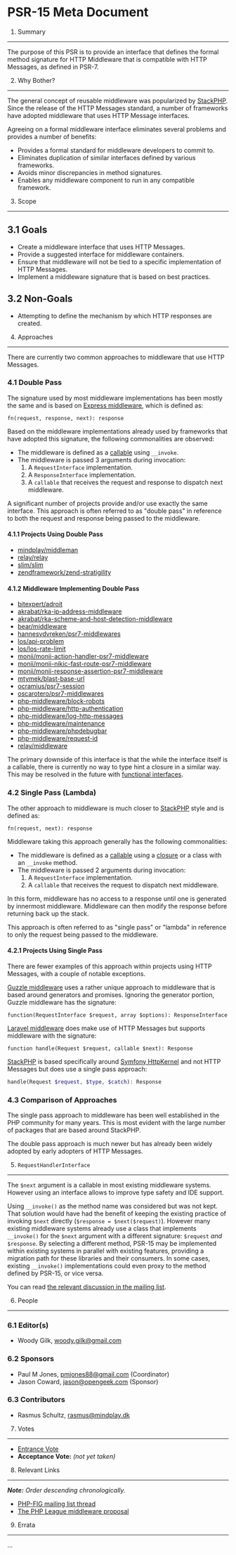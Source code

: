 PSR-15 Meta Document
====================

1. Summary
----------

The purpose of this PSR is to provide an interface that defines the formal
method signature for HTTP Middleware that is compatible with HTTP Messages,
as defined in PSR-7.

2. Why Bother?
--------------

The general concept of reusable middleware was popularized by [StackPHP][stackphp].
Since the release of the HTTP Messages standard, a number of frameworks have
adopted middleware that uses HTTP Message interfaces.

Agreeing on a formal middleware interface eliminates several problems and
provides a number of benefits:

* Provides a formal standard for middleware developers to commit to.
* Eliminates duplication of similar interfaces defined by various frameworks.
* Avoids minor discrepancies in method signatures.
* Enables any middleware component to run in any compatible framework.

[stackphp]: http://stackphp.com/
[express]: http://expressjs.com/en/guide/writing-middleware.html

3. Scope
--------

## 3.1 Goals

* Create a middleware interface that uses HTTP Messages.
* Provide a suggested interface for middleware containers.
* Ensure that middleware will not be tied to a specific implementation of HTTP Messages.
* Implement a middleware signature that is based on best practices.

## 3.2 Non-Goals

* Attempting to define the mechanism by which HTTP responses are created.

4. Approaches
-------------

There are currently two common approaches to middleware that use HTTP Messages.

### 4.1 Double Pass

The signature used by most middleware implementations has been mostly the same
and is based on [Express middleware][express], which is defined as:

```
fn(request, response, next): response
```

Based on the middleware implementations already used by frameworks that have
adopted this signature, the following commonalities are observed:

* The middleware is defined as a [callable][php-callable] using `__invoke`.
* The middleware is passed 3 arguments during invocation:
  1. A `RequestInterface` implementation.
  2. A `ResponseInterface` implementation.
  3. A `callable` that receives the request and response to dispatch next middleware.

[php-callable]: http://php.net/manual/language.types.callable.php

A significant number of projects provide and/or use exactly the same interface.
This approach is often referred to as "double pass" in reference to both the
request and response being passed to the middleware.

#### 4.1.1 Projects Using Double Pass

* [mindplay/middleman](https://github.com/mindplay-dk/middleman/blob/1.0.0/src/MiddlewareInterface.php#L24)
* [relay/relay](https://github.com/relayphp/Relay.Relay/blob/1.0.0/src/MiddlewareInterface.php#L24)
* [slim/slim](https://github.com/slimphp/Slim/blob/3.4.0/Slim/MiddlewareAwareTrait.php#L66-L75)
* [zendframework/zend-stratigility](https://github.com/zendframework/zend-stratigility/blob/1.0.0/src/MiddlewarePipe.php#L69-L79)

#### 4.1.2 Middleware Implementing Double Pass

* [bitexpert/adroit](https://github.com/bitExpert/adroit)
* [akrabat/rka-ip-address-middleware](https://github.com/akrabat/rka-ip-address-middleware)
* [akrabat/rka-scheme-and-host-detection-middleware](https://github.com/akrabat/rka-scheme-and-host-detection-middleware)
* [bear/middleware](https://github.com/bearsunday/BEAR.Middleware)
* [hannesvdvreken/psr7-middlewares](https://github.com/hannesvdvreken/psr7-middlewares)
* [los/api-problem](https://github.com/Lansoweb/api-problem)
* [los/los-rate-limit](https://github.com/Lansoweb/LosRateLimit)
* [monii/monii-action-handler-psr7-middleware](https://github.com/monii/monii-action-handler-psr7-middleware)
* [monii/monii-nikic-fast-route-psr7-middleware](https://github.com/monii/monii-nikic-fast-route-psr7-middleware)
* [monii/monii-response-assertion-psr7-middleware](https://github.com/monii/monii-response-assertion-psr7-middleware)
* [mtymek/blast-base-url](https://github.com/mtymek/blast-base-url)
* [ocramius/psr7-session](https://github.com/Ocramius/PSR7Session)
* [oscarotero/psr7-middlewares](https://github.com/oscarotero/psr7-middlewares)
* [php-middleware/block-robots](https://github.com/php-middleware/block-robots)
* [php-middleware/http-authentication](https://github.com/php-middleware/http-authentication)
* [php-middleware/log-http-messages](https://github.com/php-middleware/log-http-messages)
* [php-middleware/maintenance](https://github.com/php-middleware/maintenance)
* [php-middleware/phpdebugbar](https://github.com/php-middleware/phpdebugbar)
* [php-middleware/request-id](https://github.com/php-middleware/request-id)
* [relay/middleware](https://github.com/relayphp/Relay.Middleware)

The primary downside of this interface is that the while the interface itself is
a callable, there is currently no way to type hint a closure in a similar way.
This may be resolved in the future with [functional interfaces][php-functional].

[php-functional]: https://wiki.php.net/rfc/functional-interfaces

### 4.2 Single Pass (Lambda)

The other approach to middleware is much closer to [StackPHP][stackphp] style
and is defined as:


```
fn(request, next): response
```

Middleware taking this approach generally has the following commonalities:

* The middleware is defined as a [callable][php-callable] using a [closure][php-closure]
  or a class with an `__invoke` method.
* The middleware is passed 2 arguments during invocation:
  1. A `RequestInterface` implementation.
  3. A `callable` that receives the request to dispatch next middleware.


In this form, middleware has no access to a response until one is generated by
innermost middleware. Middleware can then modify the response before returning
back up the stack.

This approach is often referred to as "single pass" or "lambda" in reference to
only the request being passed to the middleware.

[php-closure]: http://php.net/closure

#### 4.2.1 Projects Using Single Pass

There are fewer examples of this approach within projects using HTTP Messages,
with a couple of notable exceptions.

[Guzzle middleware](http://docs.guzzlephp.org/en/latest/handlers-and-middleware.html)
uses a rather unique approach to middleware that is based around generators and
promises. Ignoring the generator portion, Guzzle middleware has the signature:

```
function(RequestInterface $request, array $options): ResponseInterface
```

[Laravel middleware](https://laravel.com/docs/master/middleware) does make use
of HTTP Messages but supports middleware with the signature:

```
function handle(Request $request, callable $next): Response
```

[StackPHP][stackphp] is based specifically around [Symfony HttpKernel][httpkernel]
and not HTTP Messages but does use a single pass approach:

```php
handle(Request $request, $type, $catch): Response
```

[httpkernel]: https://symfony.com/doc/2.0/components/http_kernel/introduction.html

### 4.3 Comparison of Approaches

The single pass approach to middleware has been well established in the PHP
community for many years. This is most evident with the large number of packages
that are based around StackPHP.

The double pass approach is much newer but has already been widely adopted by
early adopters of HTTP Messages.

5. `RequestHandlerInterface`
----------------------------

The `$next` argument is a callable in most existing middleware systems. However using
an interface allows to improve type safety and IDE support.

Using `__invoke()` as the method name was considered but was not kept. That solution
would have had the benefit of keeping the existing practice of invoking `$next`
directly (`$response = $next($request)`). However many existing middleware systems
already use a class that implements `__invoke()` for the `$next` argument with
a different signature: `$request` *and* `$response`. By selecting a different method,
PSR-15 may be implemented within existing systems in parallel with existing features,
providing a migration path for these libraries and their consumers. In some cases,
existing `__invoke()` implementations could even proxy to the method defined by
PSR-15, or vice versa.

You can read [the relevant discussion in the mailing list](https://groups.google.com/d/topic/php-fig/V12AAcT_SxE/discussion).


6. People
---------

### 6.1 Editor(s)

* Woody Gilk, <woody.gilk@gmail.com>

### 6.2 Sponsors

* Paul M Jones, <pmjones88@gmail.com> (Coordinator)
* Jason Coward, <jason@opengeek.com> (Sponsor)

### 6.3 Contributors

* Rasmus Schultz, <rasmus@mindplay.dk>

7. Votes
--------

* [Entrance Vote](https://groups.google.com/forum/#!topic/php-fig/v9AijALWJhI)
* **Acceptance Vote:** _(not yet taken)_

8. Relevant Links
-----------------

_**Note:** Order descending chronologically._

* [PHP-FIG mailing list thread](https://groups.google.com/d/msg/php-fig/vTtGxdIuBX8/NXKieN9vDQAJ)
* [The PHP League middleware proposal](https://groups.google.com/d/msg/thephpleague/jyztj-Nz_rw/I4lHVFigAAAJ)

9. Errata
---------

...
